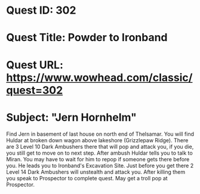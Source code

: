 # Quest ID: 302
# Quest Title: Powder to Ironband
# Quest URL: https://www.wowhead.com/classic/quest=302
# Subject: "Jern Hornhelm"
Find Jern in basement of last house on north end of Thelsamar. You will find Huldar at broken down wagon above lakeshore (Grizzlepaw Ridge). There are 3 Level 10 Dark Ambushers there that will pop and attack you, if you die, you still get to move on to next step. After ambush Huldar tells you to talk to Miran. You may have to wait for him to repop if someone gets there before you. He leads you to Ironband's Excavation Site. Just before you get there 2 Level 14 Dark Ambushers will unstealth and attack you. After killing them you speak to Prospector to complete quest. May get a troll pop at Prospector.